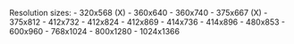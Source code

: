 Resolution sizes:
    - 320x568 (X)
    - 360x640
    - 360x740
    - 375x667 (X)
    - 375x812
    - 412x732
    - 412x824
    - 412x869
    - 414x736
    - 414x896
    - 480x853
    - 600x960
    - 768x1024
    - 800x1280
    - 1024x1366
